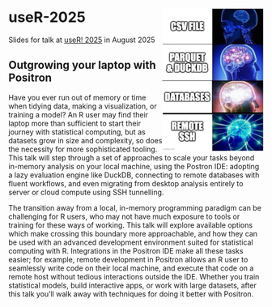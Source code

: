 # useR-2025 <img src="images/galaxy-brain.jpg" align="right" width="200"/>


Slides for talk at [useR! 2025](https://user2025.r-project.org/program/in-person/) in August 2025

## Outgrowing your laptop with Positron

Have you ever run out of memory or time when tidying data, making a visualization, or training a model? An R user may find their laptop more than sufficient to start their journey with statistical computing, but as datasets grow in size and complexity, so does the necessity for more sophisticated tooling. This talk will step through a set of approaches to scale your tasks beyond in-memory analysis on your local machine, using the Postron IDE: adopting a lazy evaluation engine like DuckDB, connecting to remote databases with fluent workflows, and even migrating from desktop analysis entirely to server or cloud compute using SSH tunnelling. 

The transition away from a local, in-memory programming paradigm can be challenging for R users, who may not have much exposure to tools or training for these ways of working. This talk will explore available options which make crossing this boundary more approachable, and how they can be used with an advanced development environment suited for statistical computing with R. Integrations in the Positron IDE make all these tasks easier; for example, remote development in Positron allows an R user to seamlessly write code on their local machine, and execute that code on a remote host without tedious interactions outside the IDE. Whether you train statistical models, build interactive apps, or work with large datasets, after this talk you’ll walk away with techniques for doing it better with Positron.
